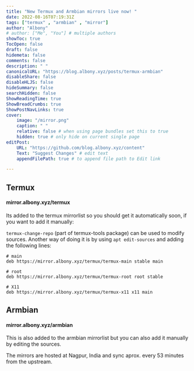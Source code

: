 ```yaml
---
title: "New Termux and Armbian mirrors live now! "
date: 2022-08-16T07:19:31Z
tags: ["termux" , "armbian" , "mirror"]
author: "Albony"
# author: ["Me", "You"] # multiple authors
showToc: true
TocOpen: false
draft: false
hidemeta: false
comments: false
description: " "
canonicalURL: "https://blog.albony.xyz/posts/termux-armbian"
disableShare: false
disableHLJS: false
hideSummary: false
searchHidden: false
ShowReadingTime: true
ShowBreadCrumbs: true
ShowPostNavLinks: true
cover:
    image: "/mirror.png"
    caption: " "
    relative: false # when using page bundles set this to true
    hidden: true # only hide on current single page
editPost:
    URL: "https://github.com/blog.albony.xyz/content"
    Text: "Suggest Changes" # edit text
    appendFilePath: true # to append file path to Edit link

---
```

## Termux

#### mirror.albony.xyz/termux
Its added to the termux mirrorlist so you should get it automatically soon, if you want to add it manually: 

`termux-change-repo` (part of termux-tools package) can be used to modify sources. 
Another way of doing it is by using `apt edit-sources` and adding the following lines:

``` 
# main
deb https://mirror.albony.xyz/termux/termux-main stable main

# root
deb https://mirror.albony.xyz/termux/termux-root root stable

# X11
deb https://mirror.albony.xyz/termux/termux-x11 x11 main

```

## Armbian

#### mirror.albony.xyz/armbian

This is also added to the armbian mirrorlist but you can also add it manually by editing the sources. 

The mirrors are hosted at Nagpur, India and sync aprox. every 53 minutes from the upstream.


